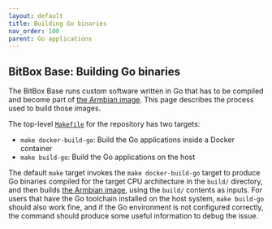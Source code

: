 ```yaml
---
layout: default
title: Building Go binaries
nav_order: 100
parent: Go applications
---
```

## BitBox Base: Building Go binaries

The BitBox Base runs custom software written in Go that has to be compiled and become part of [the Armbian image](/os/armbian-build.md).
This page describes the process used to build those images.

The top-level [`Makefile`](https://github.com/digitalbitbox/bitbox-base/blob/master/Makefile) for the repository has two targets:

- `make docker-build-go`: Build the Go applications inside a Docker container
- `make build-go`: Build the Go applications on the host

The default `make` target invokes the `make docker-build-go` target to produce Go binaries compiled for the target CPU architecture in the `build/` directory, and then builds [the Armbian image](/os/armbian-build.md), using the `build/` contents as inputs.
For users that have the Go toolchain installed on the host system, `make build-go` should also work fine, and if the Go environment is not configured correctly, the command should produce some useful information to debug the issue.
